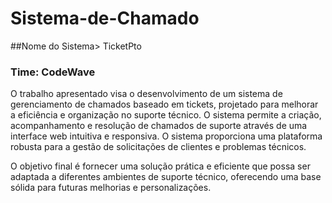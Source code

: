 # Sistema-de-Chamado
##Nome do Sistema> TicketPto
### Time: CodeWave

O trabalho apresentado visa o desenvolvimento de um sistema de gerenciamento de chamados baseado em tickets, projetado para melhorar a eficiência e organização no suporte técnico. O sistema permite a criação, acompanhamento e resolução de chamados de suporte através de uma interface web intuitiva e responsiva. O sistema proporciona uma plataforma robusta para a gestão de solicitações de clientes e problemas técnicos.

O objetivo final é fornecer uma solução prática e eficiente que possa ser adaptada a diferentes ambientes de suporte técnico, oferecendo uma base sólida para futuras melhorias e personalizações.
